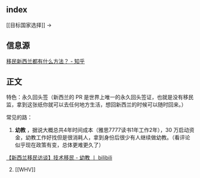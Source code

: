 
## index

[[目标国家选择]] ->


## 信息源

[移民新西兰都有什么方法？ - 知乎](https://zhuanlan.zhihu.com/p/508183445)

## 正文

特色：永久回头签（新西兰的 PR 是世界上唯一的永久回头签证，也就是没有移民监，拿到这张纸你就可以去任何地方生活，想回新西兰的时候可以随时回来。）


常见的路：

1. **幼教** ，据说大概总共4年时间成本（雅思7777读书1年工作2年），30 万启动资金，幼教工作好找但是很消耗人，拿到身份后很少有人继续做幼教。（看评论 似乎现在政策有变，总体更难更久了）

[【新西兰移民访谈】技术移民 - 幼教 丨 bilibili](https://b23.tv/4dctJYN)

2. [[WHV]]


